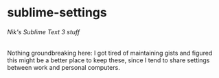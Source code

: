 # sublime-settings

###### Nik's Sublime Text 3 stuff

Nothing groundbreaking here: I got tired of maintaining gists and figured this might be a better place to keep these, since I tend to share settings between work and personal computers.
